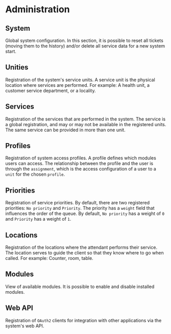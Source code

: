 # Administration

## System

Global system configuration. In this section, it is possible to reset all tickets (moving them to the history) and/or delete all service data for a new system start.

## Unities

Registration of the system's service units. A service unit is the physical location where services are performed. For example: A health unit, a customer service department, or a locality.

## Services

Registration of the services that are performed in the system. The service is a global registration, and may or may not be available in the registered units. The same service can be provided in more than one unit.

## Profiles

Registration of system access profiles. A profile defines which modules users can access. The relationship between the profile and the user is through the `assignment`, which is the access configuration of a user to a `unit` for the chosen `profile`.

## Priorities

Registration of service priorities. By default, there are two registered priorities: `No priority` and `Priority`. The priority has a `weight` field that influences the order of the queue. By default, `No priority` has a weight of `0` and `Priority` has a weight of `1`.

## Locations

Registration of the locations where the attendant performs their service. The location serves to guide the client so that they know where to go when called. For example: Counter, room, table.

## Modules

View of available modules. It is possible to enable and disable installed modules.

## Web API

Registration of `OAuth2` clients for integration with other applications via the system's web API.
